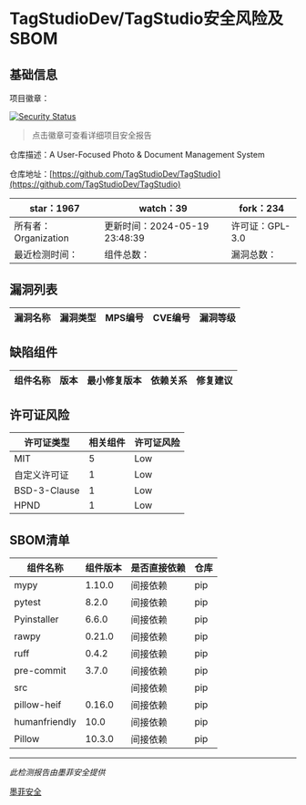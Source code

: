 # TagStudioDev/TagStudio安全风险及SBOM

## 基础信息

项目徽章：

[![Security Status](https://www.murphysec.com/platform3/v31/badge/1792262328428191744.svg)](https://www.murphysec.com/console/report/1784652263412686848/1792262328428191744)

> 点击徽章可查看详细项目安全报告

仓库描述：A User-Focused Photo & Document Management System

仓库地址：[https://github.com/TagStudioDev/TagStudio](https://github.com/TagStudioDev/TagStudio)

| star：1967 | watch：39 | fork：234 |
| ----------- | -------------- | ------------ |
| 所有者：Organization | 更新时间：2024-05-19 23:48:39 | 许可证：GPL-3.0 |
| 最近检测时间： | 组件总数： | 漏洞总数： |




## 漏洞列表

| 漏洞名称 | 漏洞类型 | MPS编号 | CVE编号 | 漏洞等级 |
| ------- | ------ | ------- | ------ | ----- |





## 缺陷组件

| 组件名称 | 版本 | 最小修复版本 | 依赖关系 | 修复建议 |
| -------- | ---- | ------------ | -------- | -------- |





## 许可证风险

| 许可证类型 | 相关组件 | 许可证风险 |
| ---------- | -------- | ---------- |
|MIT|5|Low|
|自定义许可证|1|Low|
|BSD-3-Clause|1|Low|
|HPND|1|Low|




## SBOM清单

| 组件名称 | 组件版本 | 是否直接依赖 | 仓库 |
| -------- | -------- | ------------ | ---- |
|mypy|1.10.0|间接依赖|pip|
|pytest|8.2.0|间接依赖|pip|
|Pyinstaller|6.6.0|间接依赖|pip|
|rawpy|0.21.0|间接依赖|pip|
|ruff|0.4.2|间接依赖|pip|
|pre-commit|3.7.0|间接依赖|pip|
|src||间接依赖|pip|
|pillow-heif|0.16.0|间接依赖|pip|
|humanfriendly|10.0|间接依赖|pip|
|Pillow|10.3.0|间接依赖|pip|


------

*此检测报告由墨菲安全提供*

[墨菲安全](www.murphysec.com)